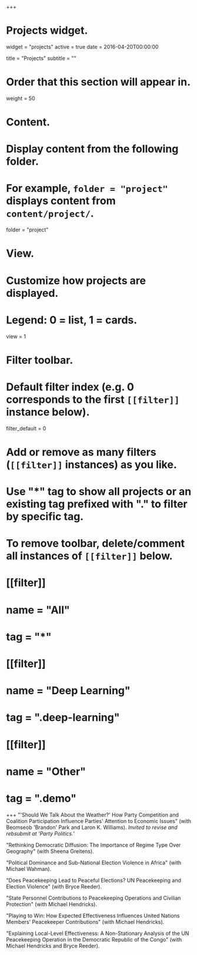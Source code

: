 +++
# Projects widget.
widget = "projects"
active = true
date = 2016-04-20T00:00:00

title = "Projects"
subtitle = ""

# Order that this section will appear in.
weight = 50

# Content.
# Display content from the following folder.
# For example, `folder = "project"` displays content from `content/project/`.
folder = "project"

# View.
# Customize how projects are displayed.
# Legend: 0 = list, 1 = cards.
view = 1

# Filter toolbar.

# Default filter index (e.g. 0 corresponds to the first `[[filter]]` instance below).
filter_default = 0

# Add or remove as many filters (`[[filter]]` instances) as you like.
# Use "*" tag to show all projects or an existing tag prefixed with "." to filter by specific tag.
# To remove toolbar, delete/comment all instances of `[[filter]]` below.
# [[filter]]
#   name = "All"
#   tag = "*"
#  
# [[filter]]
#   name = "Deep Learning"
#   tag = ".deep-learning"
#
# [[filter]]
#   name = "Other"
#   tag = ".demo"

+++
"'Should We Talk About the Weather?' How Party Competition and Coalition Participation Influence Parties' Attention to Economic Issues" (with Beomseob 'Brandon' Park and Laron K. Williams). *Invited to revise and rebsubmit at 'Party Politics.'*

"Rethinking Democratic Diffusion: The Importance of Regime Type Over Geography" (with Sheena Greitens).

"Political Dominance and Sub-National Election Violence in Africa" (with Michael Wahman).

"Does Peacekeeping Lead to Peaceful Elections? UN Peacekeeping and Election Violence" (with Bryce Reeder).

"State Personnel Contributions to Peacekeeping Operations and Civilian Protection" (with Michael Hendricks).

"Playing to Win: How Expected Effectiveness Influences United Nations Members' Peacekeeper Contributions" (with Michael Hendricks).

"Explaining Local-Level Effectiveness: A Non-Stationary Analysis of the UN Peacekeeping Operation in the Democratic Republic of the Congo" (with Michael Hendricks and Bryce Reeder).
